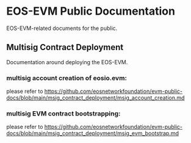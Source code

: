 # EOS-EVM Public Documentation
EOS-EVM-related documents for the public.

## Multisig Contract Deployment
Documentation around deploying the EOS-EVM.

### multisig account creation of eosio.evm: 
please refer to https://github.com/eosnetworkfoundation/evm-public-docs/blob/main/msig_contract_deployment/msig_account_creation.md

### multisig EVM contract bootstrapping: 
please refer to https://github.com/eosnetworkfoundation/evm-public-docs/blob/main/msig_contract_deployment/msig_evm_bootstrap.md
